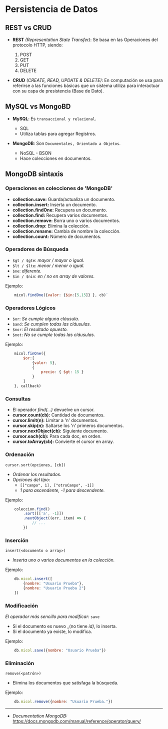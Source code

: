 # Persistencia de Datos

## REST vs CRUD
* **REST** *(Representation State Transfer)*: Se basa en las Operaciones del protocolo HTTP, siendo:
    1. POST
    2. GET
    3. PUT
    4. DELETE

* **CRUD** *(CREATE, READ, UPDATE & DELETE)*: En computación se usa para referirse a las funciones básicas que un sistema utiliza para interactuar con su capa de presistencia (Base de Dato).


## MySQL vs MongoBD
* **MySQL**: Es `transaccional y relacional`. 
    - SQL
    - Utiliza tablas para agregar Registros.

* **MongoDB**: Son `Documentales, Orientado a Objetos`. 
    - NoSQL - BSON
    - Hace colecciones en documentos.


## MongoDB sintaxis
### Operaciones en colecciones de 'MongoDB'

* **collection.save:** Guarda/actualiza un documento.
* **collection.insert:** Inserta un documento. 
* **collection.findOne:** Recupera un documento.
* **collection.find:** Recupera varios documentos.
* **collection.remove:** Borra uno o varios documentos.
* **collection.drop:** Elimina la colección.
* **collection.rename:** Cambia de nombre la colección.
* **collection.count:** Número de documentos.


### Operadores de Búsqueda

- `$gt / $gte`: _mayor / mayor o igual._
- `$lt / $lte`: _menor / menor o igual._
- `$ne`: _diferente._
- `$in / $nin`: _en / no en array de valores._

Ejemplo: 
```javascript
    micol.findOne({valor: {$in:[5,15]} }, cb)`
```


### Operadores Lógicos
- `$or`: _Se cumple alguna cláusula._
- `$and`: _Se cumplen todas las cláusulas._
- `$nor`: _El resultado opuesto._
- `$not`: _No se cumple todas las cláusulas._

Ejemplo:
```javascript
    micol.finOne({
        $or:[
            {valor: 5},
            {
                precio: { $gt: 15 }
            }
        ]
    }, callback)
```


### Consultas
- El operador _find(...)_ devuelve un cursor.
- **cursor.count(cb):** Cantidad de documentos.
- **cursor.limit(n):** Limitar a 'n' documentos.
- **cursor.skip(n):** Saltarse los 'n' primeros documentos.
- **cursor.nextObject(cb):** Siguiente documento.
- **cursor.each(cb):** Para cada doc, en orden.
- **cursor.toArray(cb):** Convierte el cursor en array.


### Ordenación
`cursor.sort(opciones, [cb])`
* _Ordenar los resultados._
* _Opciones del tipo:_
    - `[["campo", 1], ["otroCampo", -1]]`
    - _1 para ascendente, -1 para descendente._

Ejemplo:
```javascript
    coleccion.find()
        .sort([['a', -1]])
        .nextObject((err, item) => {
            // ...
        })
```


### Inserción
`insert(<documento o array>)`
* _Inserta uno o varios documentos en la colección._

Ejemplo:
```javascript
    db.micol.insert([
        {nombre: "Usuario Prueba"},
        {nombre: "Usuario Prueba 2"}
    ])
```


### Modificación
_El operador más sencillo para modificar:_ `save`
* Si el documento es nuevo _(no tiene _id)_, lo inserta.
* Si el documento ya existe, lo modifica.

Ejemplo:
```javascript 
    db.micol.save({nombre: "Usuario Prueba"})
```


### Eliminación 
`remove(<patrón>)`
* Elimina los documentos que satisfaga la búsqueda.

Ejemplo:
```javascript
    db.micol.remove({nombre: "Usuario Prueba."})
```


<hr>

* _Documentation MongoDB:_ https://docs.mongodb.com/manual/reference/operator/query/